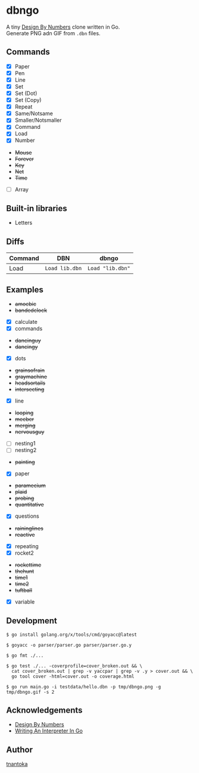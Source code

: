 # dbngo

A tiny [Design By Numbers](https://dbn.media.mit.edu/) clone written in Go.  
Generate PNG adn GIF from `.dbn` files.

## Commands

- [x] Paper
- [x] Pen
- [x] Line
- [x] Set
- [x] Set (Dot)
- [x] Set (Copy)
- [x] Repeat
- [x] Same/Notsame
- [x] Smaller/Notsmaller
- [x] Command
- [x] Load
- [x] Number
- ~~Mouse~~
- ~~Forever~~
- ~~Key~~
- ~~Net~~
- ~~Time~~
- [ ] Array

## Built-in libraries

- Letters

## Diffs

Command | DBN | dbngo
--- | --- | ---
Load | `Load lib.dbn` | `Load "lib.dbn"`

## Examples

- ~~amoebic~~
- ~~bandedclock~~
- [x] calculate
- [x] commands
- ~~dancinguy~~
- ~~dancingy~~
- [x] dots
- ~~grainsofrain~~
- ~~graymachine~~
- ~~headsortails~~
- ~~intersecting~~
- [x] line
- ~~looping~~
- ~~meeber~~
- ~~merging~~
- ~~nervousguy~~
- [ ] nesting1
- [ ] nesting2
- ~~painting~~
- [x] paper
- ~~paramecium~~
- ~~plaid~~
- ~~probing~~
- ~~quantitative~~
- [x] questions
- ~~raininglines~~
- ~~reactive~~
- [x] repeating
- [x] rocket2
- ~~rockettime~~
- ~~thehunt~~
- ~~time1~~
- ~~time2~~
- ~~tuftball~~
- [x] variable

## Development

```
$ go install golang.org/x/tools/cmd/goyacc@latest

$ goyacc -o parser/parser.go parser/parser.go.y

$ go fmt ./...

$ go test ./... -coverprofile=cover_broken.out && \
  cat cover_broken.out | grep -v yaccpar | grep -v .y > cover.out && \
  go tool cover -html=cover.out -o coverage.html

$ go run main.go -i testdata/hello.dbn -p tmp/dbngo.png -g tmp/dbngo.gif -s 2
```

## Acknowledgements

- [Design By Numbers](https://dbn.media.mit.edu/)
- [Writing An Interpreter In Go](https://interpreterbook.com/)

## Author

[tnantoka](https://twitter.com/tnantoka)
